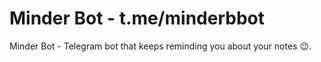 # Minder Bot - t.me/minderbbot
Minder Bot - Telegram bot that keeps reminding you about your notes 😉.

